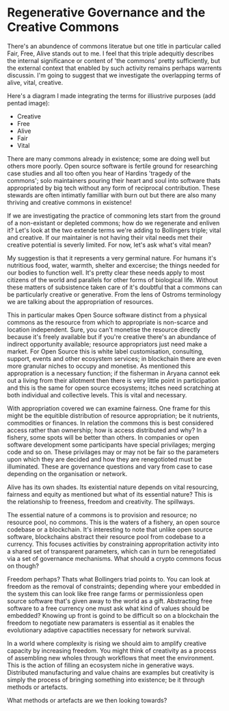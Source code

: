 # Regenerative Governance and the Creative Commons

There's an abundence of commons literatue but one title in particular called Fair, Free, Alive stands out to me. I feel that this triple adequitly describes the internal significance or content of 'the commons' pretty sufficiently, but the external context that enabled by such activity remains perhaps warrents discussin. I'm going to suggest that we investigate the overlapping terms of alive, vital, creative.

Here's a diagram I made integrating the terms for illiustrive purposes (add pentad image):
- Creative
- Free
- Alive
- Fair
- Vital

There are many commons already in existence; some are doing well but others more poorly. Open source software is fertile ground for researching case studies and all too often you hear of Hardins 'tragedy of the commons'; solo maintainers pouring their heart and soul into software thats appropriated by big tech without any form of reciprocal contribution. These stewards are often intimatly familliar with burn out but there are also  many thriving and creative commons in existence!

If we are investigating the practice of commoning lets start from the ground of a non-existant or depleted commons; how do we regenerate and enliven it? Let's look at the two extende terms we're adding to Bollingers triple; vital and creative. If our maintainer is not having their vital needs met their creative potential is severly limited. For now, let's ask what's vital mean?

My suggestion is that it represents a very germinal nature. For humans it's nutritious food, water, warmth, shelter and excercise; the things needed for our bodies to function well. It's pretty clear these needs apply to most citizens of the world and parallels for other forms of biological life. Without these matters of subsistence taken care of it's doubtful that a commons can be particularly creative or generative. From the lens of Ostroms terminology we are talking about the appropriation of resources. 

This in particular makes Open Source software distinct from a physical commons as the resource from which to appropriate is non-scarce and location independent. Sure, you can't monetise the resource directly because it's freely available but if you're creative there's an abundance of indirect opportunity available; resource appropriators just need make a market. For Open Source this is white label customisation, consulting, support, events and other ecosystem services; in blockchain there are even more granular niches to occupy and monetise. As mentioned this appropration is a necessary function; if the fisherman in Aryana cannot eek out a living from their allotment then there is very little point in participation and this is the same for open source ecosystems; itches need scratching at both individual and collective levels. This is vital and necessary.

With appropriation covered we can examine fairness. One frame for this might be the equitible distribution of resource appropriation; be it nutrients, commodities or finances. In relation the commons this is best considered access rather than ownership; how is access distributed and why? In a fishery, some spots will be better than others. In companies or open software development some participants have special privilages; merging code and so on. These privilages may or may not be fair so the parameters upon which they are decided and how they are renegotioted must be illuminated. These are governance questions and vary from case to case depending on the organisation or network.

Alive has its own shades. Its existential nature depends on vital resourcing, fairness and equity as mentioned but what of its essential nature? This is the relationship to freeness, freedom and creativity. The spillways.

The essential nature of a commons is to provision and resource; no resource pool, no commons. This is the waters of a fishery, an open source codebase or a blockchain. It's interesting to note that unlike open source software, blockchains abstract their resource pool from codebase to a currency. This focuses activities by constraining appropritation activity into a shared set of transparent parameters, which can in turn be renegotiated via a set of governance mechanisms. What should a crypto commons focus on though? 

Freedom perhaps? Thats what Bollingers triad points to. You can look at freedom as the removal of constraints; depending where your embedded in the system this can look like free range farms or permissionless open source software that's given away to the world as a gift. Abstracting free software to a free currency one must ask what kind of values should be embedded? Knowing up front is goind to be difficult so on a blockchain the freedom to negotiate new paramaters is essential as it enables the evolutionary adaptive capactities necessary for network survival.

In a world where complexity is rising we should aim to amplify creative capacity by increasing freedom. You might think of creativity as a process of assembling new wholes through workflows that meet the environment. This is the action of filling an ecosystem niche in generative ways. Distributed manufacturing and value chains are examples but creativity is simply the process of bringing something into existence; be it through methods or artefacts. 




What methods or artefacts are we then looking towards? 









